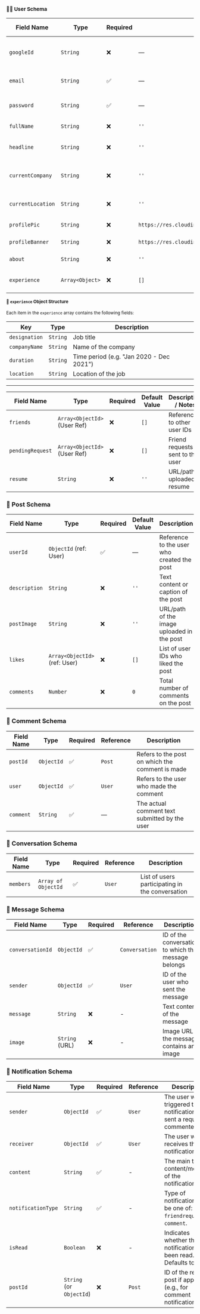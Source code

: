 <!-- User 

googleId ==> not required, type:string
email  ==> required, string
password ==> required, string
fullName ==> string, default : ''
headline ==> string, default : ''
currentCompany ==> string, default : ''
currentLocation ==> string, default : ''
profilePic : string, default : 'https://res.cloudinary.com/dm0rlehq8/image/upload/v1750167533/default_profile_pic_hrs7ed.jpg'
profileBanner : string, default:'https://res.cloudinary.com/dm0rlehq8/image/upload/v1750167749/default_banner_r0agoh.jpg'
about : string, default : ''
experience : [ {designation:{string}} , {companyName:{string}}, {duration:{string}}, location:{string} ]
friends : [{type:mongoose.schema.Types.objectId, ref:user}]
pendingRequest : [{type:mongoose.schema.Types.objectId, ref:user}]
resume : default : '' -->


<small>



### 🧑‍💻 User Schema

| Field Name        | Type                              | Required | Default Value                                                                                               | Description / Notes                           |
|-------------------|-----------------------------------|----------|--------------------------------------------------------------------------------------------------------------|-----------------------------------------------|
| `googleId`        | `String`                          | ❌       | —                                                                                                            | Optional – used for Google OAuth              |
| `email`           | `String`                          | ✅       | —                                                                                                            | Required – User's email                       |
| `password`        | `String`                          | ✅       | —                                                                                                            | Required – Hashed password                    |
| `fullName`        | `String`                          | ❌       | `''`                                                                                                         | Full name of the user                         |
| `headline`        | `String`                          | ❌       | `''`                                                                                                         | User's professional tagline                   |
| `currentCompany`  | `String`                          | ❌       | `''`                                                                                                         | Company user is currently working at          |
| `currentLocation` | `String`                          | ❌       | `''`                                                                                                         | User's current location                       |
| `profilePic`      | `String`                          | ❌       | `https://res.cloudinary.com/dm0rlehq8/image/upload/v1750167533/default_profile_pic_hrs7ed.jpg`              | Profile picture URL                           |
| `profileBanner`   | `String`                          | ❌       | `https://res.cloudinary.com/dm0rlehq8/image/upload/v1750167749/default_banner_r0agoh.jpg`                   | Banner image URL                              |
| `about`           | `String`                          | ❌       | `''`                                                                                                         | Short user bio                                |
| `experience`      | `Array<Object>`                   | ❌       | `[]`                                                                                                         | Array of work experiences                     |

#### 📌 `experience` Object Structure

Each item in the `experience` array contains the following fields:

| Key             | Type     | Description                      |
|------------------|----------|----------------------------------|
| `designation`    | `String` | Job title                        |
| `companyName`    | `String` | Name of the company              |
| `duration`       | `String` | Time period (e.g. "Jan 2020 - Dec 2021") |
| `location`       | `String` | Location of the job              |

---

| Field Name        | Type                              | Required | Default Value | Description / Notes               |
|-------------------|-----------------------------------|----------|----------------|-----------------------------------|
| `friends`         | `Array<ObjectId>` (User Ref)      | ❌       | `[]`           | References to other user IDs      |
| `pendingRequest`  | `Array<ObjectId>` (User Ref)      | ❌       | `[]`           | Friend requests sent to the user  |
| `resume`          | `String`                          | ❌       | `''`           | URL/path to uploaded resume       |




</small>



<!-- postSchema
userId : mongoose.schema.types.objectId , ref : user
description : string
postImage : string 
likes : [{type:mongoose.schema.types.objectId, ref:user}]
comments : number, default : 0 -->

### 📝 Post Schema

| Field Name   | Type                            | Required | Default Value | Description                               |
|--------------|----------------------------------|----------|----------------|-------------------------------------------|
| `userId`     | `ObjectId` (ref: User)           | ✅       | —              | Reference to the user who created the post |
| `description`| `String`                         | ❌       | `''`           | Text content or caption of the post        |
| `postImage`  | `String`                         | ❌       | `''`           | URL/path of the image uploaded in the post |
| `likes`      | `Array<ObjectId>` (ref: User)    | ❌       | `[]`           | List of user IDs who liked the post        |
| `comments`   | `Number`                         | ❌       | `0`            | Total number of comments on the post       |


<!-- Post

postId => mongoose.schema.types.objectId , ref:post
user => mongoose.schema.types.objectId , ref:user
comment : string, required -->

### 💬 Comment Schema

| Field Name | Type                            | Required | Reference         | Description                                                                 |
|------------|----------------------------------|----------|--------------------|-----------------------------------------------------------------------------|
| `postId`   | `ObjectId`                      | ✅       | `Post`             | Refers to the post on which the comment is made                             |
| `user`     | `ObjectId`                      | ✅       | `User`             | Refers to the user who made the comment                                     |
| `comment`  | `String`                        | ✅       | —                  | The actual comment text submitted by the user                               |


<!-- 
conversation model
 members ==> [ {mongoose.schema.types.objectId, ref:'user' } ] -->

 ### 💬 Conversation Schema

| Field Name | Type                      | Required | Reference | Description                                        |
|------------|---------------------------|----------|-----------|----------------------------------------------------|
| `members`  | `Array of ObjectId`       | ✅       | `User`    | List of users participating in the conversation    |


<!-- 
Message
conversationId ==> mongoose.schema.types.Object , ref:'conversation'
sender ==> mongoose.schema.types.Object , ref:'user'
message : string
image : string -->

### 📩 Message Schema

| Field Name      | Type                      | Required | Reference     | Description                                           |
|------------------|---------------------------|----------|----------------|-------------------------------------------------------|
| `conversationId` | `ObjectId`                | ✅       | `Conversation` | ID of the conversation to which this message belongs |
| `sender`         | `ObjectId`                | ✅       | `User`         | ID of the user who sent the message                  |
| `message`        | `String`                  | ❌       | -              | Text content of the message                          |
| `image`          | `String` (URL)            | ❌       | -              | Image URL if the message contains an image           |





<!-- Notification
sender : mongoose.schema.types.Object , ref:'user'
receiver : mongoose.schema.types.Object , ref:'user'
content : string, required true
notificationType : {   type:string, required, enum:[friendrequest, comment]   }
isRead : type:Boolean, default:false
postId : type:String , default : '' -->

### 🔔 Notification Schema

| Field Name        | Type                      | Required | Reference | Description                                                                 |
|------------------|---------------------------|----------|-----------|-----------------------------------------------------------------------------|
| `sender`         | `ObjectId`                | ✅       | `User`    | The user who triggered the notification (e.g., sent a request, commented). |
| `receiver`       | `ObjectId`                | ✅       | `User`    | The user who receives the notification.                                    |
| `content`        | `String`                  | ✅       | -         | The main text content/message of the notification.                         |
| `notificationType` | `String`                | ✅       | -         | Type of notification. Must be one of: `friendrequest`, `comment`.          |
| `isRead`         | `Boolean`                 | ❌       | -         | Indicates whether the notification has been read. Defaults to `false`.     |
| `postId`         | `String` (or `ObjectId`)  | ❌       | `Post`    | ID of the related post if applicable (e.g., for comment notifications).    |
